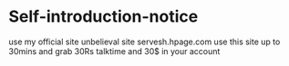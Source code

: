 # Self-introduction-notice
use my official site unbelieval site servesh.hpage.com use this site up to 30mins and grab 30Rs talktime and 30$ in your account
